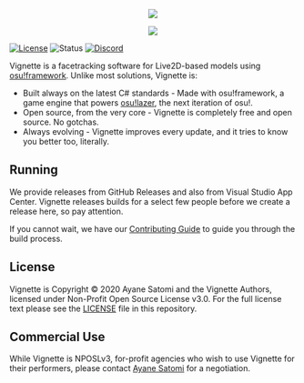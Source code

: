 <p align="center">
   <img src="Logo.png" >
</p>
<p align="center">
   <a href="https://gitpod.io/#https://github.com/vignette-project/vignette"><img src="https://gitpod.io/button/open-in-gitpod.svg"></a>
</p> 

[![License](https://img.shields.io/github/license/vignette-project/vignette)](https://github.com/vignette-project/vignette/blob/master/LICENSE) ![Status](https://img.shields.io/github/workflow/status/vignette-project/vignette/Build%20-%20Debug/master) [![Discord](https://img.shields.io/discord/746656644196335647?color=7289DA&label=%20&logo=discord&logoColor=white)](https://discord.gg/3yMf3Y9)              

Vignette is a facetracking software for Live2D-based models using [osu!framework](https://github.com/ppy/osu-framework). Unlike most solutions, Vignette is:

- Built always on the latest C# standards - Made with osu!framework, a game engine that powers [osu!lazer](https://github.com/ppy/osu), the next iteration of osu!.
- Open source, from the very core - Vignette is completely free and open source. No gotchas. 
- Always evolving - Vignette improves every update, and it tries to know you better too, literally.

## Running

We provide releases from GitHub Releases and also from Visual Studio App Center. Vignette releases builds for a select few people before we create a release here, so pay attention.

If you cannot wait, we have our [Contributing Guide](https://github.com/vignette-project/vignette/wiki/Contributing-Guide) to guide you through the build process.

## License

Vignette is Copyright &copy; 2020 Ayane Satomi and the Vignette Authors, licensed under Non-Profit Open Source License v3.0. For the full license text please see the [LICENSE](./LICENSE) file in this repository.

## Commercial Use

While Vignette is NPOSLv3, for-profit agencies who wish to use Vignette for their performers, please contact [Ayane Satomi](mailto:chinodesuuu@gmail.com) for a negotiation.